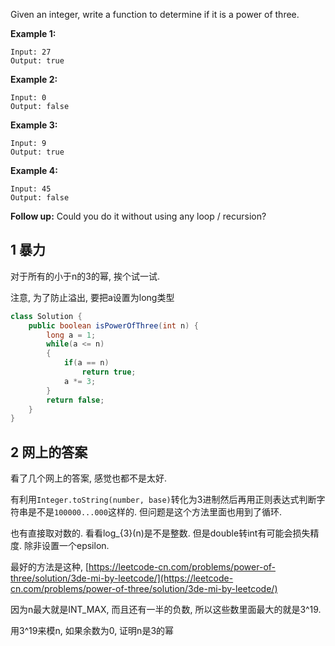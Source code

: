Given an integer, write a function to determine if it is a power of three.

**Example 1:**

```
Input: 27
Output: true
```

**Example 2:**

```
Input: 0
Output: false
```

**Example 3:**

```
Input: 9
Output: true
```

**Example 4:**

```
Input: 45
Output: false
```

**Follow up:**
Could you do it without using any loop / recursion?

## 1 暴力

对于所有的小于n的3的幂, 挨个试一试.

注意, 为了防止溢出, 要把a设置为long类型

```java
class Solution {
    public boolean isPowerOfThree(int n) {
        long a = 1;
        while(a <= n)
        {
            if(a == n)
                return true;
            a *= 3;
        }
        return false;
    }
}
```

## 2 网上的答案

看了几个网上的答案, 感觉也都不是太好.

有利用`Integer.toString(number, base)`转化为3进制然后再用正则表达式判断字符串是不是`100000...000`这样的. 但问题是这个方法里面也用到了循环.

也有直接取对数的. 看看log_{3}(n)是不是整数. 但是double转int有可能会损失精度. 除非设置一个epsilon.

最好的方法是这种, [https://leetcode-cn.com/problems/power-of-three/solution/3de-mi-by-leetcode/](https://leetcode-cn.com/problems/power-of-three/solution/3de-mi-by-leetcode/)

因为n最大就是INT_MAX, 而且还有一半的负数, 所以这些数里面最大的就是3^19. 

用3^19来模n, 如果余数为0, 证明n是3的幂 